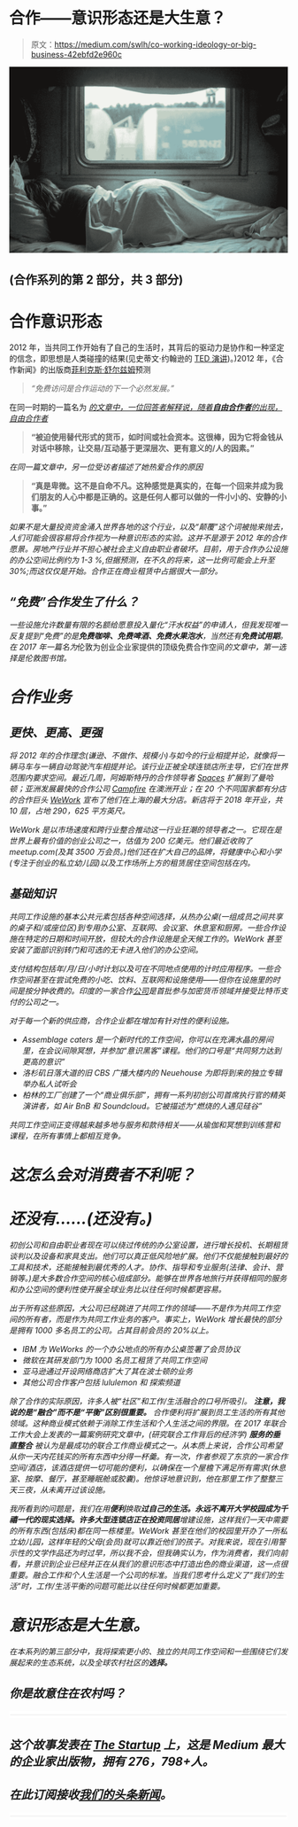 # 合作——意识形态还是大生意？

> 原文：<https://medium.com/swlh/co-working-ideology-or-big-business-42ebfd2e960c>

![](img/4d1d212bcd412b41071a5b8bf14431ad.png)

## (合作系列的第 2 部分，共 3 部分)

# 合作意识形态

2012 年，当共同工作开始有了自己的生活时，其背后的驱动力是协作和一种坚定的信念，即思想是人类碰撞的结果(见史蒂文·约翰逊的 [TED 演讲](https://www.youtube.com/watch?v=0af00UcTO-c))。)2012 年，《合作新闻》的出版商[菲利克斯·舒尔兹姆](https://www.shareable.net/blog/felix-sch%C3%BCrholz-makes-the-case-for-free-coworking)预测

> *“免费访问是合作运动的下一个必然发展。”*

在同一时期的一篇名为 [*的文章中，一位回答者解释说，随着**自由合作者**的出现，自由合作者*](https://charterforcompassion.org/shareable-community-ideas/free-coworking-growing-rapidly-fueled-by-open-collaboration)

> **“被迫使用替代形式的货币，如时间或社会资本。这很棒，因为它将金钱从对话中移除，让交易/互动基于更深层次、更有意义的/人的因素。”**

*在同一篇文章中，另一位受访者描述了她热爱合作的原因*

> **“真是卑微。这不是自命不凡。这种感觉是真实的，在每一个回来并成为我们朋友的人心中都是正确的。这是任何人都可以做的一件小小的、安静的小事。”**

*如果不是大量投资资金涌入世界各地的这个行业，以及“颠覆”这个词被抛来抛去，人们可能会很容易将合作视为一种意识形态的实验。这并不是源于 2012 年的合作愿景。房地产行业并不担心被社会主义自由职业者破坏。目前，用于合作办公设施的办公空间比例约为 1-3 %,但据预测，在不久的将来，这一比例可能会上升至 30%;而这仅仅是开始。合作正在商业租赁中占据很大一部分。*

## *“免费”合作发生了什么？*

*一些设施允许数量有限的名额给愿意投入量化“汗水权益”的申请人，但我发现唯一反复提到“免费”的是**免费咖啡、免费啤酒、免费水果泡水**，当然还有**免费试用期**。在 2017 年一篇名为*伦敦为创业企业家提供的顶级免费合作空间*的文章中，第一选择是伦敦图书馆。*

# *合作业务*

## *更快、更高、更强*

*将 2012 年的合作理念(谦逊、不做作、规模小)与如今的行业相提并论，就像将一辆马车与一辆自动驾驶汽车相提并论。该行业正被全球连锁店所主导，它们在世界范围内要求空间。最近几周，阿姆斯特丹的合作领导者 [Spaces](https://www.spacesworks.com/locations/) 扩展到了曼哈顿；亚洲发展最快的合作公司 [Campfire](https://campfire.work/coworking/locations/) 在澳洲开业；在 20 个不同国家都有分店的合作巨头 [WeWork](https://www.wework.com/locations) 宣布了他们在上海的最大分店。新店将于 2018 年开业，共 10 层，占地 290，625 平方英尺。*

*WeWork 是以市场速度和跨行业整合推动这一行业狂潮的领导者之一。它现在是世界上最有价值的创业公司之一，估值为 200 亿美元。他们最近收购了 meetup.com(及其 3500 万会员。)他们还在扩大自己的品牌，将健康中心和小学(专注于创业的私立幼儿园)以及工作场所上方的租赁居住空间包括在内。*

## *基础知识*

*共同工作设施的基本公共元素包括各种空间选择，从热办公桌(一组成员之间共享的桌子和/或座位区)到专用办公室、互联网、会议室、休息室和厨房。一些合作设施在特定的日期和时间开放，但较大的合作设施是全天候工作的。WeWork 甚至安装了面部识别转门和可选的无卡进入他们的办公空间。*

*支付结构包括年/月/日/小时计划以及可在不同地点使用的计时应用程序。一些合作空间甚至在尝试免费的小吃、饮料、互联网和设施使用——但你在设施里的时间是按分钟收费的。印度的一家合作[公司](https://yourstory.com/2017/12/gorakhpurs-startup-cafe-becomes-indias-first-co-working-space-to-accept-bitcoins/)是首批参与加密货币领域并接受比特币支付的公司之一。*

*对于每一个新的供应商，合作企业都在增加有针对性的便利设施。*

*   *Assemblage caters 是一个新时代的工作空间，你可以在充满水晶的房间里，在会议间隙冥想，并参加“意识黑客”课程。他们的口号是“共同努力达到更高的意识”*
*   *洛杉矶日落大道的旧 CBS 广播大楼内的 Neuehouse 为即将到来的独立专辑举办私人试听会*
*   *柏林的工厂创建了一个“商业俱乐部”，拥有一系列初创公司首席执行官的精英演讲者，如 Air BnB 和 Soundcloud。它被描述为“燃烧的人遇见硅谷”*

*共同工作空间正变得越来越多地与服务和款待相关——从瑜伽和冥想到训练营和课程，在所有事情上都相互竞争。*

# *这怎么会对消费者不利呢？*

# *还没有……(还没有。)*

*初创公司和自由职业者现在可以绕过传统的办公室设置，进行增长投机、长期租赁谈判以及设备和家具支出。他们可以真正低风险地扩展。他们不仅能接触到最好的工具和技术，还能接触到最优秀的人才。协作、指导和专业服务(法律、会计、营销等。)是大多数合作空间的核心组成部分。能够在世界各地旅行并获得相同的服务和办公空间的便利性使开展全球业务比以往任何时候都更容易。*

*出于所有这些原因，大公司已经跳进了共同工作的领域——不是作为共同工作空间的所有者，而是作为共同工作业务的客户。事实上，WeWork 增长最快的部分是拥有 1000 多名员工的公司。占其目前会员的 20%以上。*

*   *IBM 为 WeWorks 的一个办公地点的所有办公桌签署了会员协议*
*   *微软在其研发部门为 1000 名员工租赁了共同工作空间*
*   *亚马逊通过开设网络商店扩大了其在波士顿的业务*
*   *其他公司合作客户包括 lululemon 和
    探索频道*

*除了合作的实际原因，许多人被“社区”和工作/生活融合的口号所吸引。 ***注意，我说的是“融合”而不是“平衡”区别很重要。*** 合作便利将扩展到员工生活的所有其他领域。这种商业模式依赖于消除工作生活和个人生活之间的界限。在 2017 年联合工作大会上发表的一篇案例研究文章中，(研究联合工作背后的经济学) ***服务的垂直整合*** 被认为是最成功的联合工作商业模式之一。从本质上来说，合作公司希望从你一天内花钱买的所有东西中分得一杯羹。有一次，作者参观了东京的一家合作空间/酒店，该酒店提供一切可能的便利，以确保在一个屋檐下满足所有需求(休息室、按摩、餐厅，甚至睡眠舱或胶囊)。他惊讶地意识到，他在那里工作了整整三天三夜，从未离开过该设施。*

*我所看到的问题是，我们在用**便利**换取**过自己的生活。**永远不离开大学校园成为千禧一代的现实选择。许多大型连锁店正在投资**同居**增建设施，这样我们一天中需要的所有东西(包括床)都在同一栋楼里。WeWork 甚至在他们的校园里开办了一所私立幼儿园，这样年轻的父母(会员)就可以靠近他们的孩子。对我来说，现在引用警示性的文学作品还为时过早，所以我不会，但我确实认为，作为消费者，我们向前看，并意识到企业已经并正在从我们的意识形态中打造出色的商业渠道，这一点很重要。融合工作和个人生活是一个公司的标准。当我们思考什么定义了“我们的生活”时，工作/生活平衡的问题可能比以往任何时候都更加重要。*

# *意识形态是大生意。*

*在本系列的第三部分中，我将探索更小的、独立的共同工作空间和一些围绕它们发展起来的生态系统，以及全球农村社区的**选择。***

## *你是故意住在农村吗？*

*![](img/731acf26f5d44fdc58d99a6388fe935d.png)*

## *这个故事发表在 [The Startup](https://medium.com/swlh) 上，这是 Medium 最大的企业家出版物，拥有 276，798+人。*

## *在此订阅接收[我们的头条新闻](http://growthsupply.com/the-startup-newsletter/)。*

*![](img/731acf26f5d44fdc58d99a6388fe935d.png)*